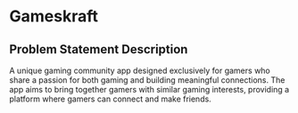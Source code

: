 # Gameskraft
## Problem Statement Description
A unique gaming community app designed exclusively for gamers who share a passion for both gaming and building meaningful connections. The app aims to bring together gamers with similar gaming interests, providing a platform where gamers can connect and make friends.
